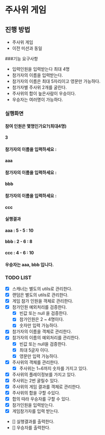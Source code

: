 # 주사위 게임
## 진행 방법
* 주사위 게임
* 이전 미션과 동일

###기능 요구사항
* 입력인원을 입력받는다 최대 4명
* 참가자의 이름을 입력받는다.
* 참가자의 이름은 최대 5자리이고 영문만 가능하다.
* 참가자별 주사위 2개를 굴린다.
* 주사위의 합이 높은사람이 우승이다.
* 우승자는 여러명이 가능하다.

### 실행화면
#### 참여 인원은 몇명인가요?(최대4명)
#### 3
#### 참가자의 이름을 입력하세요 :
#### aaa
#### 참가자의 이름을 입력하세요 :
#### bbb
#### 참가자의 이름을 입력하세요 :
#### ccc
#### 실행결과
#### aaa : 5 - 5 : 10
#### bbb : 2 - 6 : 8
#### ccc : 4 - 6 : 10
#### 우승자는 aaa, bbb 입니다.

### TODO LIST
- [x] 스캐너는 별도의 utils로 관리한다.
- [x] 랜덤은 별도의 utils로 관리한다.  
- [x] 게임 참가 인원을 객체로 관리한다.
- [x] 참가인원 예외처리를 검증한다.
  - [x] 빈값 또는 null 을 검증한다.
  - [x] 참가인원은 2 ~ 4명이다.
  - [x] 숫자만 입력 가능하다.
- [x] 참가자의 이름을 객체로 관리한다.
- [x] 참가자의 이름의 예외처리를 관리한다.
  - [x] 빈값 또는 null을 검증한다.
  - [x] 최대 5글자 이다.
  - [x] 영문만 입력 가능하다.
- [x] 주사위의 객체를 관리한다.
  - [x] 주사위는 1~6까지 숫자를 가지고 있다.
- [x] 주사위의 플레이정보를 가지고 있다.  
- [x] 주사위는 2번 굴릴수 있다.
- [x] 주사위의 게임 결과를 객체로 관리한다.
- [x] 주사위의 합을 구할 수있다.
- [x] 합의 따라 우승자를 구할 수 있다.
- [x] 참가인원을 입력받는다.
- [x] 게임참가자를 입력 받는다.  
- [] 실행결과를 출력한다.
- [] 우승자를 출력한다.